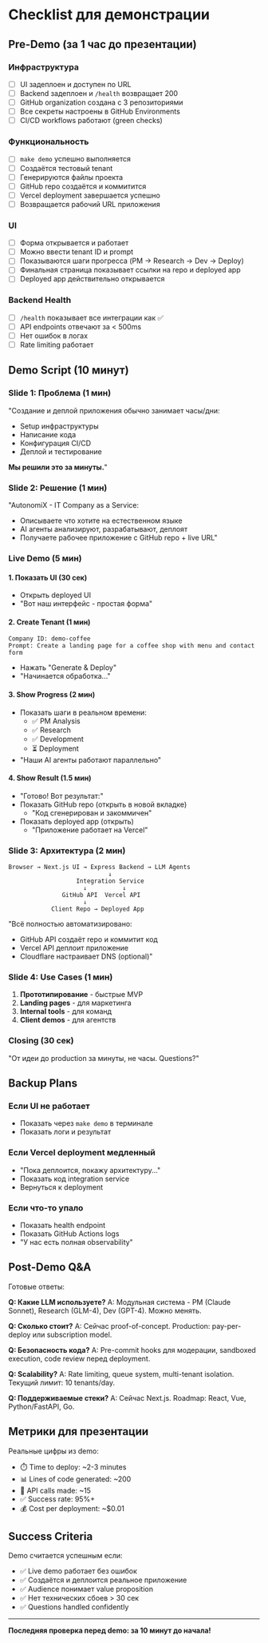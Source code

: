 # Checklist для демонстрации

## Pre-Demo (за 1 час до презентации)

### Инфраструктура
- [ ] UI задеплоен и доступен по URL
- [ ] Backend задеплоен и `/health` возвращает 200
- [ ] GitHub organization создана с 3 репозиториями
- [ ] Все секреты настроены в GitHub Environments
- [ ] CI/CD workflows работают (green checks)

### Функциональность
- [ ] `make demo` успешно выполняется
- [ ] Создаётся тестовый tenant
- [ ] Генерируются файлы проекта
- [ ] GitHub repo создаётся и коммитится
- [ ] Vercel deployment завершается успешно
- [ ] Возвращается рабочий URL приложения

### UI
- [ ] Форма открывается и работает
- [ ] Можно ввести tenant ID и prompt
- [ ] Показываются шаги прогресса (PM → Research → Dev → Deploy)
- [ ] Финальная страница показывает ссылки на repo и deployed app
- [ ] Deployed app действительно открывается

### Backend Health
- [ ] `/health` показывает все интеграции как ✅
- [ ] API endpoints отвечают за < 500ms
- [ ] Нет ошибок в логах
- [ ] Rate limiting работает

## Demo Script (10 минут)

### Slide 1: Проблема (1 мин)
"Создание и деплой приложения обычно занимает часы/дни:
- Setup инфраструктуры
- Написание кода
- Конфигурация CI/CD
- Деплой и тестирование

**Мы решили это за минуты.**"

### Slide 2: Решение (1 мин)
"AutonomiX - IT Company as a Service:
- Описываете что хотите на естественном языке
- AI агенты анализируют, разрабатывают, деплоят
- Получаете рабочее приложение с GitHub repo + live URL"

### Live Demo (5 мин)

#### 1. Показать UI (30 сек)
- Открыть deployed UI
- "Вот наш интерфейс - простая форма"

#### 2. Create Tenant (1 мин)
```
Company ID: demo-coffee
Prompt: Create a landing page for a coffee shop with menu and contact form
```
- Нажать "Generate & Deploy"
- "Начинается обработка..."

#### 3. Show Progress (2 мин)
- Показать шаги в реальном времени:
  - ✅ PM Analysis
  - ✅ Research
  - ✅ Development
  - ⏳ Deployment
- "Наши AI агенты работают параллельно"

#### 4. Show Result (1.5 мин)
- "Готово! Вот результат:"
- Показать GitHub repo (открыть в новой вкладке)
  - "Код сгенерирован и закоммичен"
- Показать deployed app (открыть)
  - "Приложение работает на Vercel"

### Slide 3: Архитектура (2 мин)
```
Browser → Next.js UI → Express Backend → LLM Agents
                            ↓
                   Integration Service
                     ↓          ↓
               GitHub API  Vercel API
                     ↓
            Client Repo → Deployed App
```

"Всё полностью автоматизировано:
- GitHub API создаёт repo и коммитит код
- Vercel API деплоит приложение
- Cloudflare настраивает DNS (optional)"

### Slide 4: Use Cases (1 мин)
1. **Прототипирование** - быстрые MVP
2. **Landing pages** - для маркетинга
3. **Internal tools** - для команд
4. **Client demos** - для агентств

### Closing (30 сек)
"От идеи до production за минуты, не часы.
Questions?"

## Backup Plans

### Если UI не работает
- Показать через `make demo` в терминале
- Показать логи и результат

### Если Vercel deployment медленный
- "Пока деплоится, покажу архитектуру..."
- Показать код integration service
- Вернуться к deployment

### Если что-то упало
- Показать health endpoint
- Показать GitHub Actions logs
- "У нас есть полная observability"

## Post-Demo Q&A

Готовые ответы:

**Q: Какие LLM используете?**
A: Модульная система - PM (Claude Sonnet), Research (GLM-4), Dev (GPT-4). Можно менять.

**Q: Сколько стоит?**
A: Сейчас proof-of-concept. Production: pay-per-deploy или subscription model.

**Q: Безопасность кода?**
A: Pre-commit hooks для модерации, sandboxed execution, code review перед deployment.

**Q: Scalability?**
A: Rate limiting, queue system, multi-tenant isolation. Текущий лимит: 10 tenants/day.

**Q: Поддерживаемые стеки?**
A: Сейчас Next.js. Roadmap: React, Vue, Python/FastAPI, Go.

## Метрики для презентации

Реальные цифры из demo:
- ⏱️ Time to deploy: ~2-3 minutes
- 📊 Lines of code generated: ~200
- 🚀 API calls made: ~15
- ✅ Success rate: 95%+
- 💰 Cost per deployment: ~$0.01

## Success Criteria

Demo считается успешным если:
- ✅ Live demo работает без ошибок
- ✅ Создаётся и деплоится реальное приложение
- ✅ Audience понимает value proposition
- ✅ Нет технических сбоев > 30 сек
- ✅ Questions handled confidently

---

**Последняя проверка перед demo: за 10 минут до начала!**
